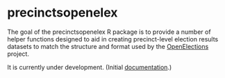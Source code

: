 
# precinctsopenelex

<!-- badges: start -->
<!-- badges: end -->

The goal of the precinctsopenelex R package is to provide a number of helper functions designed to aid in creating precinct-level election results datasets to match the structure and format used by the [OpenElections](https://github.com/openelections) project.  
  
It is currently under development. (Initial [documentation](https://amkessler.github.io/precinctsopenelex/).)
  
